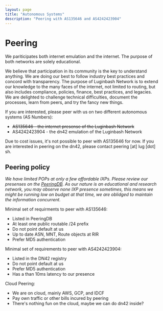 ```yaml
---
layout: page
title: "Autonomous Systems"
description: "Peering with AS135646 and AS4242423904"
---
```


# Peering

We pariticipates both internet emulation and the internet. The purpose of both networks are solely educational.

We believe that participation in its community is the key to understand anything. We are doing our best to follow industry best practices and concord with transparency. The purpose of Luginbash Network is to extend our knowledge to the many faces of the internet, not limited to routing, but also includes compliance, policies, finance, best practices, and legacies. We are delighted to challenge technical difficulties,  document the processes, learn from peers, and try the fancy new things. 

If you are interested, please peer with us on two different autonomous systems (AS Numbers):

* ~~AS135646 - the internet presense of the Luginbash Network~~
* AS4242423904 - the dn42 emulation of the Luginbash Network

Due to cost issues, it's not possible to peer with AS135646 for now. If you are interested in peering on the dn42, please contact peering [at] lug [dot] sh.

## Peering policy

*We have limited POPs at only a few affordable IXPs. Please review our presenses on the [PeeringDB](https://www.peeringdb.com/net/15026). As our nature is an educational and research network, you may observe none IXP presence sometimes, this means we might be running low on budget at that time, we are oblidged to maintain the information concurrent.*

Minimal set of requirments to peer with AS135646:

* Listed in PeeringDB
* At least one public routable /24 prefix
* Do not point default at us
* Up to date ASN, MNT, Route objects at RIR
* Prefer MD5 authentication

Minimal set of requirements to peer with AS4242423904:

* Listed in the DN42 registry
* Do not point default at us
* Prefer MD5 authentication
* Has a than 10ms latency to our presence

Cloud Peering:

* We are on cloud, mainly AWS, GCP, and IDCF
* Pay own traffic or other bills incured by peering
* There's nothing fun on the cloud, maybe we can do dn42 inside?

